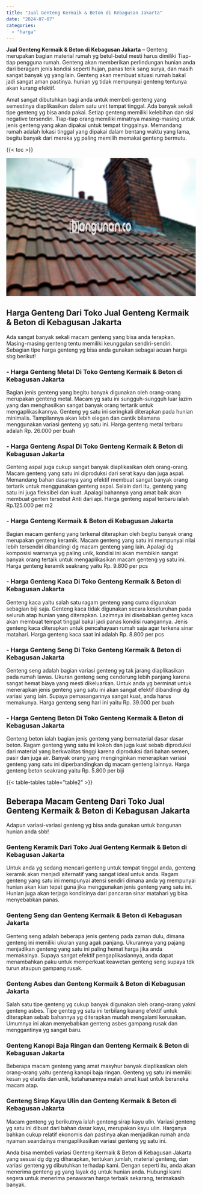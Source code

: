 ```yaml
---
title: "Jual Genteng Kermaik & Beton di Kebagusan Jakarta"
date: "2024-07-07"
categories: 
  - "harga"
---
```


**Jual Genteng Kermaik & Beton di Kebagusan Jakarta** – Genteng merupakan bagian material rumah yg betul-betul mesti harus dimiliki Tiap-tiap pengguna rumah. Genteng akan memberikan perlindungan hunian anda dari beragam jenis kondisi seperti hujan, panas terik sang surya, dan masih sangat banyak yg yang lain. Genteng akan membuat situasi rumah bakal jadi sangat aman pastinya. hunian yg tidak mempunyai genteng tentunya akan kurang efektif.

Amat sangat dibutuhkan bagi anda untuk membeli genteng yang semestinya diaplikasikan dalam satu unit tempat tinggal. Ada banyak sekali tipe genteng yg bisa anda pakai. Setiap genteng memiliki kelebihan dan sisi negative tersendiri. Tiap-tiap orang memiliki minatnya masing-masing untuk jenis genteng yang akan dipakai untuk tempat tinggalnya. Memandang rumah adalah lokasi tinggal yang dipakai dalam bentang waktu yang lama, begitu banyak dari mereka yg paling memilih memakai genteng bermutu.

{{< toc >}}

![Jual Genteng Kermaik & Beton di Kebagusan Jakarta](/images/genteng-minimalis-murah24.png)

## Harga Genteng Dari Toko Jual Genteng Kermaik & Beton di Kebagusan Jakarta

Ada sangat banyak sekali macam genteng yang bisa anda terapkan. Masing-masing genteng tentu memiliki keunggulan sendiri-sendiri. Sebagian tipe harga genteng yg bisa anda gunakan sebagai acuan harga sbg berikut!

### \- Harga Genteng Metal Di Toko Genteng Kermaik & Beton di Kebagusan Jakarta

Bagian jenis genteng yang begitu banyak digunakan oleh orang-orang merupakan genteng metal. Macam yg satu ini sungguh-sungguh luar lazim yang dan menghasilkan sangat banyak orang tertarik untuk mengaplikasikannya. Genteng yg satu ini seringkali diterapkan pada hunian minimalis. Tampilannya akan lebih elegan dan cantik bilamana menggunakan variasi genteng yg satu ini. Harga genteng metal terbaru adalah Rp. 26.000 per buah

### \- Harga Genteng Aspal Di Toko Genteng Kermaik & Beton di Kebagusan Jakarta

Genteng aspal juga cukup sangat banyak diaplikasikan oleh orang-orang. Macam genteng yang satu ini diproduksi dari serat kayu dan juga aspal. Memandang bahan dasarnya yang efektif membuat sangat banyak orang tertarik untuk menggunakan genteng aspal. Selain dari itu, genteng yang satu ini juga fleksibel dan kuat. Apalagi bahannya yang amat baik akan membuat genten tersebut Anti dari api. Harga genteng aspal terbaru ialah Rp.125.000 per m2

### \- Harga Genteng Kermaik & Beton di Kebagusan Jakarta

Bagian macam genteng yang terkenal diterapkan oleh begitu banyak orang merupakan genteng keramik. Macam genteng yang satu ini mempunyai nilai lebih tersendiri dibandingi dg macam genteng yang lain. Apalagi dg komposisi warnanya yg paling unik, kondisi ini akan membikin sangat banyak orang tertaik untuk mengaplikasikan macam genteng yg satu ini. Harga genteng keramik seakrang yaitu Rp. 9.800 per pcs

### \- Harga Genteng Kaca Di Toko Genteng Kermaik & Beton di Kebagusan Jakarta

Genteng kaca yaitu salah satu ragam genteng yang cuma digunakan sebagian biji saja. Genteng kaca tidak digunakan secara keseluruhan pada seluruh atap hunian yang diterapkan. Lazimnya ini disebabkan genteg kaca akan membuat tempat tinggal bakal jadi panas kondisi ruangannya. Jenis genteng kaca diterapkan untuk pencahayaan rumah saja agar terkena sinar matahari. Harga genteng kaca saat ini adalah Rp. 8.800 per pcs

### \- Harga Genteng Seng Di Toko Genteng Kermaik & Beton di Kebagusan Jakarta

Genteng seng adalah bagian variasi genteng yg tak jarang diaplikasikan pada rumah lawas. Ukuran genteng seng cenderung lebih panjang karena sangat hemat biaya yang mesti dikeluarkan. Untuk anda yg berminat untuk menerapkan jenis genteng yang satu ini akan sangat efektif dibandingi dg variasi yang lain. Supaya pemasangannya sangat kuat, anda harus memakunya. Harga genteng seng hari ini yaitu Rp. 39.000 per buah

### \- Harga Genteng Beton Di Toko Genteng Kermaik & Beton di Kebagusan Jakarta

Genteng beton ialah bagian jenis genteng yang bermaterial dasar dasar beton. Ragam genteng yang satu ini kokoh dan juga kuat sebab diproduksi dari material yang berkwalitas tinggi karena diproduksi dari bahan semen, pasir dan juga air. Banyak orang yang menginginkan menerapkan variasi genteng yang satu ini diperbandingkan dg macam genteng lainnya. Harga genteng beton seakrang yaitu Rp. 5.800 per biji

{{< table-tables table="table2" >}}

## Beberapa Macam Genteng Dari Toko Jual Genteng Kermaik & Beton di Kebagusan Jakarta

Adapun variasi-variasi genteng yg bisa anda gunakan untuk bangunan hunian anda sbb!

### Genteng Keramik Dari Toko Jual Genteng Kermaik & Beton di Kebagusan Jakarta

Untuk anda yg sedang mencari genteng untuk tempat tinggal anda, genteng keramik akan menjadi alternatif yang sangat ideal untuk anda. Ragam genteng yang satu ini mempunyai atensi sendiri dimana anda yg mempunyai hunian akan kian tepat guna jika menggunakan jenis genteng yang satu ini. Hunian juga akan terjaga kondisinya dari pancaran sinar matahari yg bisa menyebabkan panas.

### Genteng Seng dan Genteng Kermaik & Beton di Kebagusan Jakarta

Genteng seng adalah beberapa jenis genteng pada zaman dulu, dimana genteng ini memiliki ukuran yang agak panjang. Ukurannya yang pajang menjadikan genteng yang satu ini paling hemat harga jika anda memakainya. Supaya sangat efektif pengaplikasiannya, anda dapat menambahkan paku untuk memperkuat keawetan genteng seng supaya tdk turun ataupun gampang rusak.

### Genteng Asbes dan Genteng Kermaik & Beton di Kebagusan Jakarta

Salah satu tipe genteng yg cukup banyak digunakan oleh orang-orang yakni genteng asbes. Tipe genteg yg satu ini terbilang kurang efektif untuk diterapkan sebab bahannya yg diterapkan mudah mengalami kerusakan. Umumnya ini akan menyebabkan genteng asbes gampang rusak dan menggantinya yg sangat baru.

### Genteng Kanopi Baja Ringan dan Genteng Kermaik & Beton di Kebagusan Jakarta

Beberapa macam genteng yang amat masyhur banyak diaplikasikan oleh orang-orang yaitu genteng kanopi baja ringan. Genteng yg satu ini memiiki kesan yg elastis dan unik, ketahanannya malah amat kuat untuk beraneka macam atap.

### Genteng Sirap Kayu Ulin dan Genteng Kermaik & Beton di Kebagusan Jakarta

Macam genteng yg berikutnya ialah genteng sirap kayu ulin. Variasi genteng yg satu ini dibuat dari bahan dasar kayu, merupakan kayu ulin. Harganya bahkan cukup relatif ekonomis dan pastinya akan menjadikan rumah anda nyaman seandainya mengaplikasikan variasi genteng yg satu ini.

Anda bisa membeli variasi Genteng Kermaik & Beton di Kebagusan Jakarta yang sesuai dg dg yg diharapkan, tentukan jumlah, material genteng, dan variasi genteng yg dibutuhkan terhadap kami. Dengan seperti itu, anda akan menerima genteng yg yang layak dg untuk hunian anda. Hubungi kami segera untuk menerima penawaran harga terbaik sekarang, terimakasih banyak.
